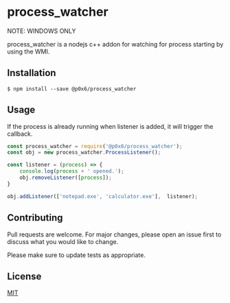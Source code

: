 # process_watcher

NOTE: WINDOWS ONLY

process_watcher is a nodejs c++ addon for watching for process starting by using the WMI.

## Installation

```
$ npm install --save @p0x6/process_watcher
```

## Usage

If the process is already running when listener is added, it will trigger the callback.

```javascript
const process_watcher = require('@p0x6/process_watcher');
const obj = new process_watcher.ProcessListener();

const listener = (process) => {
    console.log(process + ' opened.');
    obj.removeListener([process]);
}

obj.addListener(['notepad.exe', 'calculator.exe'],  listener);
```

## Contributing
Pull requests are welcome. For major changes, please open an issue first to discuss what you would like to change.

Please make sure to update tests as appropriate.

## License
[MIT](https://github.com/p0x6/process_watcher/blob/master/LICENSE)